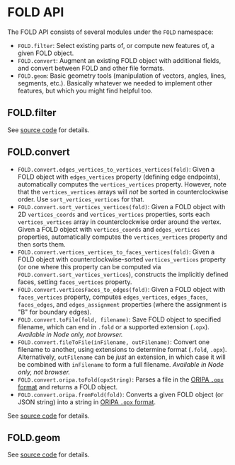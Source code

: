# FOLD API

The FOLD API consists of several modules under the `FOLD` namespace:

* `FOLD.filter`: Select existing parts of, or compute new features of,
  a given FOLD object.
* `FOLD.convert`: Augment an existing FOLD object with additional fields,
  and convert between FOLD and other file formats.
* `FOLD.geom`: Basic geometry tools (manipulation of vectors, angles,
  lines, segments, etc.).  Basically whatever we needed to implement other
  features, but which you might find helpful too.

## FOLD.filter

See [source code](https://github.com/edemaine/fold/blob/master/src/filter.coffee)
for details.

## FOLD.convert

* `FOLD.convert.edges_vertices_to_vertices_vertices(fold)`:
  Given a FOLD object with `edges_vertices` property (defining edge
  endpoints), automatically computes the `vertices_vertices` property.
  However, note that the `vertices_vertices` arrays will *not* be sorted
  in counterclockwise order.  Use `sort_vertices_vertices` for that.
* `FOLD.convert.sort_vertices_vertices(fold)`:
  Given a FOLD object with 2D `vertices_coords` and `vertices_vertices`
  properties, sorts each `vertices_vertices` array in counterclockwise
  order around the vertex.  Given a FOLD object with `vertices_coords` and
  `edges_vertices` properties, automatically computes the `vertices_vertices`
  property and then sorts them.
* `FOLD.convert.vertices_vertices_to_faces_vertices(fold)`:
  Given a FOLD object with counterclockwise-sorted `vertices_vertices`
  property (or one where this property can be computed via
  `FOLD.convert.sort_vertices_vertices`),
  constructs the implicitly defined faces, setting `faces_vertices` property.
* `FOLD.convert.verticesFaces_to_edges(fold)`:
  Given a FOLD object with `faces_vertices` property, computes
  `edges_vertices`, `edges_faces`, `faces_edges`, and `edges_assignment`
  properties (where the assignment is "B" for boundary edges).
* `FOLD.convert.toFile(fold, filename)`: Save FOLD object to specified
  filename, which can end in `.fold` or a supported extension (`.opx`).
  *Available in Node only, not browser.*
* `FOLD.convert.fileToFile(inFilename, outFilename)`: Convert one filename
  to another, using extensions to determine format (`.fold`, `.opx`).
  Alternatively, `outFilename` can be *just* an extension, in which case
  it will be combined with `inFilename` to form a full filename.
  *Available in Node only, not browser.*
* `FOLD.convert.oripa.toFold(opxString)`: Parses a file in the
  [ORIPA `.opx` format](http://mitani.cs.tsukuba.ac.jp/oripa/) and
  returns a FOLD object.
* `FOLD.convert.oripa.fromFold(fold)`: Converts a given FOLD object
  (or JSON string) into a string in
  [ORIPA `.opx` format](http://mitani.cs.tsukuba.ac.jp/oripa/).

See [source code](https://github.com/edemaine/fold/blob/master/src/convert.coffee)
for details.

## FOLD.geom

See [source code](https://github.com/edemaine/fold/blob/master/src/geom.coffee)
for details.
